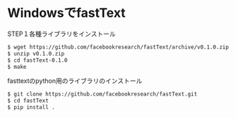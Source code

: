 # WindowsでfastText

STEP１各種ライブラリをインストール

```bash
$ wget https://github.com/facebookresearch/fastText/archive/v0.1.0.zip
$ unzip v0.1.0.zip
$ cd fastText-0.1.0
$ make
```

fasttextのpython用のライブラリのインストール

```bash
$ git clone https://github.com/facebookresearch/fastText.git
$ cd fastText
$ pip install .
```

